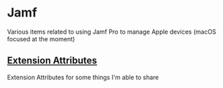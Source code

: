 # Jamf
Various items related to using Jamf Pro to manage Apple devices (macOS focused at the moment)

## [Extension Attributes](Extension%20Attributes)
Extension Attributes for some things I'm able to share